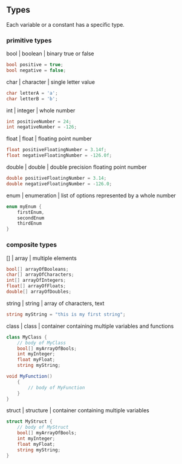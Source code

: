## Types
	
Each variable or a constant has a specific type.
	
### primitive types
bool | boolean | binary true or false

```csharp
bool positive = true;
bool negative = false;
```
char | character | single letter value
```csharp
char letterA = 'a';
char letterB = 'b';
```
int | integer | whole number	
```csharp
int positiveNumber = 24;
int negativeNumber = -126;
```
		
float | float | floating point number

```csharp
float positiveFloatingNumber = 3.14f;
float negativeFloatingNumber = -126.0f;
```

double | double | double precision floating point number

```csharp
double positiveFloatingNumber = 3.14;
double negativeFloatingNumber = -126.0;
```

enum | enumeration | list of options represented by a whole number

```csharp
enum myEnum {
	firstEnum,
	secondEnum
	thirdEnum
}
```
		
### composite types
[] | array | multiple elements

```csharp
bool[] arrayOfBooleans;
char[] arrayOfCharacters;
int[] arrayOfIntegers;
float[] arrayOfFloats;
double[] arrayOfDoubles;
```

string | string | array of characters, text

```csharp
string myString = "this is my first string";
```

class | class | container containing multiple variables and functions

```csharp
class MyClass {
	// body of MyClass
	bool[] myArrayOfBools;
	int myInteger;
	float myFloat;
	string myString;

void MyFunction()
	{
		// body of MyFunction
	}
}
```

struct | structure | container containing multiple variables

```csharp
struct MyStruct {
	// body of MyStruct
	bool[] myArrayOfBools;
	int myInteger;
	float myFloat;
	string myString;
}
```

